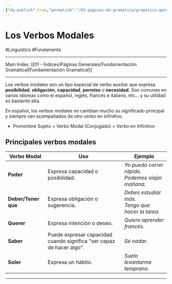 ```yaml
---
{"dg-publish":true,"permalink":"/02-paginas-de-gramatica/gramatica-general/los-verbos-modales/"}
---
```


# Los Verbos Modales
#Linguistics  #Fundaments 
___
Main Index: [[01 - Índices/Páginas Generales/Fundamentación Gramatical\|Fundamentación Gramatical]]
___

Los verbos modales son un tipo especial de verbo auxiliar que expresa **posibilidad**, **obligación**, **capacidad**, **permiso** o **necesidad**. Son comunes en varios idiomas como el español, inglés, francés e italiano, etc… y su utilidad es bastante alta.

En español, los verbos modales no cambian mucho su significado principal y siempre van acompañados de otro verbo en infinitivo.

- Pronombre Sujeto + Verbo Modal (Conjugado) + Verbo en Infinitivo

## Principales verbos modales 


| Verbo Modal         | Uso                                                                  | Ejemplo                                               |
| ------------------- | -------------------------------------------------------------------- | ----------------------------------------------------- |
| **Poder**           | Expresa capacidad o posibilidad.                                     | _Yo puedo correr rápido._<br>_Podemos viajar mañana._ |
| **Deber/Tener que** | Expresa obligación o sugerencia.                                     | _Debes estudiar más._<br>_Tengo que hacer la tarea._  |
| **Querer**          | Expresa intención o deseo.                                           | _Quiero aprender francés._                            |
| **Saber**           | Puede expresar capacidad cuando significa "ser capaz de hacer algo". | _Sé nadar._                                           |
| **Soler**           | Expresa un hábito.                                                   | _Suelo levantarme temprano._                          |

___